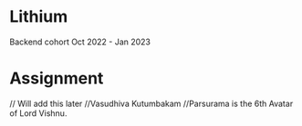 # Lithium
Backend cohort Oct 2022 - Jan 2023

# Assignment
// Will add this later
//Vasudhiva Kutumbakam
//Parsurama is the 6th Avatar of Lord Vishnu.